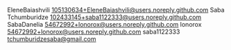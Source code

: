 EleneBaiashvili <105130634+EleneBaiashvili@users.noreply.github.com>
Saba Tchumburidze <102433145+saba1122333@users.noreply.github.com>
SabaDanelia <54672992+lonorox@users.noreply.github.com>
lonorox <54672992+lonorox@users.noreply.github.com>
saba1122333 <tchumburidzesaba@gmail.com>
